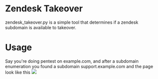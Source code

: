 # Zendesk Takeover
zendesk_takeover.py is a simple tool that determines if a zendesk subdomain is available to takeover.

# Usage

Say you're doing pentest on example.com, and after a subdomain enumeration you found a subdomain support.example.com and the page look like this
<img src=https://>
